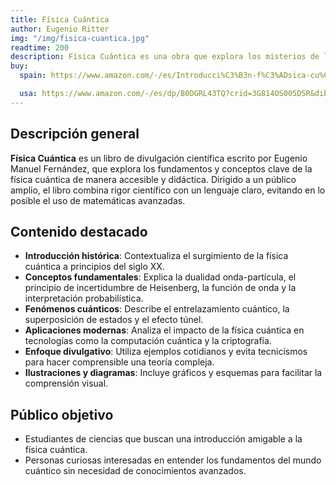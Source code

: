 ```yaml
---
title: Física Cuántica
author: Eugenio Ritter
img: "/img/fisica-cuantica.jpg"
readtime: 200
description: Física Cuántica es una obra que explora los misterios de la física cuántica, un campo de la ciencia que estudia el comportamiento de la materia y la energía a escalas muy pequeñas. La obra explora temas como la dualidad onda-partícula, el principio de incertidumbre y la mecánica cuántica, y se centra en la idea de que la física cuántica es una teoría que describe el mundo a escalas muy pequeñas.
buy:
  spain: https://www.amazon.com/-/es/Introducci%C3%B3n-f%C3%ADsica-cu%C3%A1ntica-Desafiando-intuici%C3%B3n/dp/8419878421?__mk_es_US=%C3%85M%C3%85%C5%BD%C3%95%C3%91&crid=22THT3MJYOA6E&dib=eyJ2IjoiMSJ9.BQ8wlyuB3-pw-R2n-2epmNavxZcBltaae-AY9XYi3pQ.BDc2HldOW-Wy77-aZZ1MI9EIR7fHKdpml4QxHF83Cz4&dib_tag=se&keywords=la+f%C3%ADsica+cu%C3%A1ntica+eugenio&qid=1738468760&s=audible&sprefix=la+f%C3%ADsica+cu%C3%A1ntica+eugenio%2Caudible%2C201&sr=1-1

  usa: https://www.amazon.com/-/es/dp/B0DGRL43TQ?crid=3G814OS005DSR&dib=eyJ2IjoiMSJ9.yp1GFTvAoxXKjWO_t2pCOFCc3zP6xGBIPkiK5ldCRqtMxxUbQDUibGiyjw8cXQOY.rr5XJotQOPiGBCYz6Dx5DQPwGs1HB30aE3qoiasnCDY&dib_tag=se&keywords=la+f%C3%ADsica+cu%C3%A1ntica+en+ingles&qid=1738468665&sprefix=fisica+cuantica+espa%C3%B1ol%2Caps%2C270&sr=8-1
---
```


## Descripción general

**Física Cuántica** es un libro de divulgación científica escrito por Eugenio Manuel Fernández, que explora los fundamentos y conceptos clave de la física cuántica de manera accesible y didáctica. Dirigido a un público amplio, el libro combina rigor científico con un lenguaje claro, evitando en lo posible el uso de matemáticas avanzadas.

## Contenido destacado

- **Introducción histórica**: Contextualiza el surgimiento de la física cuántica a principios del siglo XX.
- **Conceptos fundamentales**: Explica la dualidad onda-partícula, el principio de incertidumbre de Heisenberg, la función de onda y la interpretación probabilística.
- **Fenómenos cuánticos**: Describe el entrelazamiento cuántico, la superposición de estados y el efecto túnel.
- **Aplicaciones modernas**: Analiza el impacto de la física cuántica en tecnologías como la computación cuántica y la criptografía.
- **Enfoque divulgativo**: Utiliza ejemplos cotidianos y evita tecnicismos para hacer comprensible una teoría compleja.
- **Ilustraciones y diagramas**: Incluye gráficos y esquemas para facilitar la comprensión visual.

## Público objetivo

- Estudiantes de ciencias que buscan una introducción amigable a la física cuántica.
- Personas curiosas interesadas en entender los fundamentos del mundo cuántico sin necesidad de conocimientos avanzados.



